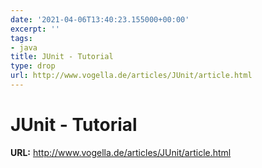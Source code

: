 ```yaml
---
date: '2021-04-06T13:40:23.155000+00:00'
excerpt: ''
tags:
- java
title: JUnit - Tutorial
type: drop
url: http://www.vogella.de/articles/JUnit/article.html
---
```


# JUnit - Tutorial

**URL:** http://www.vogella.de/articles/JUnit/article.html
